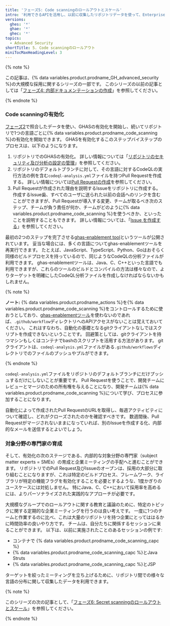 ```yaml
---
title: 'フェーズ5: Code scanningのロールアウトとスケール'
intro: '利用できるAPIを活用し、以前に収集したリポジトリデータを使って、Enterprise内のチームと言語ごとにプログラムから{% data variables.product.prodname_code_scanning %}をロールアウトできます。'
versions:
  ghes: '*'
  ghae: '*'
  ghec: '*'
topics:
  - Advanced Security
shortTitle: 5. Code scanningのロールアウト
miniTocMaxHeadingLevel: 3
---
```


{% note %}

この記事は、{% data variables.product.prodname_GH_advanced_security %}の大規模な採用に関するシリーズの一部です。 このシリーズの以前の記事としては「[フェーズ4: 内部ドキュメンテーションの作成](/code-security/adopting-github-advanced-security-at-scale/phase-4-create-internal-documentation)」を参照してください。

{% endnote %}

### Code scanningの有効化

[フェーズ2](/code-security/adopting-github-advanced-security-at-scale/phase-2-preparing-to-enable-at-scale)で照合したデータを使い、GHASの有効化を開始し、続いてリポジトリで1つの言語ごとに{% data variables.product.prodname_code_scanning %}の有効化を開始できます。 GHASを有効化するこのステップバイステップのプロセスは、以下のようになります。

1. リポジトリでのGHASの有効化。 詳しい情報については「[リポジトリのセキュリティ及び分析の設定の管理](/repositories/managing-your-repositorys-settings-and-features/enabling-features-for-your-repository/managing-security-and-analysis-settings-for-your-repository)」を参照してください。
1. リポジトリのデフォルトブランチに対して、その言語に対するCodeQLの実行方法の例を含む`codeql-analysis.yml`ファイルを持つPull Requestを作成する。 詳しい情報については[Pull Requestの作成](/pull-requests/collaborating-with-pull-requests/proposing-changes-to-your-work-with-pull-requests/creating-a-pull-request)を参照してください。
1. Pull Requestが作成された理由を説明するIssueをリポジトリに作成する。 作成するIssue歯、すべてのユーザに送られた以前の会話へのリンクを含むことができますが、Pull Requestが導入する変更、チームが取るべき次のステップ、チームが負う責任が何か、チームがどのように{% data variables.product.prodname_code_scanning %}を使うべきか、といったことを説明することもできます。 詳しい情報については、「[Issue を作成する](/issues/tracking-your-work-with-issues/creating-an-issue)」を参照してください。

最初の2つのステップを完了させる[ghas-enablement tool](https://github.com/NickLiffen/ghas-enablement)というツールが公開されています。 妥当な場合には、多くの言語についてghas-enablementツールを再実行できます。 たとえば、JavaScript、TypeScript、Python、Goはおそらく同様のビルドプロセスを持っているので、同じようなCodeQLの分析ファイルが利用できます。 ghas-enablementツールは、Java、C、C++といった言語でも利用できますが、これらのツールのビルドとコンパイルの方法は様々なので、よりターゲットを明確にしたCodeQL分析ファイルを作成しなければならないかもしれません。

{% note %}

**ノート:** {% data variables.product.prodname_actions %}を{% data variables.product.prodname_code_scanning %}をコントロールするために使おうとしており、[ghas-enablementツール](https://github.com/NickLiffen/ghas-enablement)を使わないのであれば、`.github/workflow`ディレクトリへのAPIアクセスがないことは覚えておいてください。 これはすなわち、自動化の基礎となるgitクライアントなしではスクリプトを作成できないということです。 回避策としては、gitクライアントを持つマシンもしくはコンテナでbashのスクリプトを活用する方法があります。 gitクライアントは、`codeql-analysis.yml`ファイルがある`.github/workflows`ディレクトリでのファイルのプッシュやプルができます。

{% endnote %}

`codeql-analysis.yml`ファイルをリポジトリのデフォルトブランチにだけプッシュするだけにしないことが重要です。 Pull Requestを使うことで、開発チームにレビューとマージのための所有権を与えることになり、開発チームは{% data variables.product.prodname_code_scanning %}について学び、プロセスに参加することになります。

自動化によって作成されたPull RequestのURLを取得し、毎週アクティビティについて確認し、どれがクローズされたのかを確認すべきです。 数週間後、Pull Requestがマージされないままになっていれば、別のIssueを作成する化、内部的なメールを送信するとよいでしょう。

### 対象分野の専門家の育成

そして、有効化の次のステージである、内部的な対象分野の専門家（subject matter experts = SMEs）の育成と企業ミーティングの手配へと進むことができます。 リポジトリでのPull Request及びIssueのオープンは、採用の大部分に取り組むことになりますが、これは特定のビルドプロセス、フレームワーク、ライブラリが特定の機能フラグを有効化することを必要とするような、1度かぎりのユースケースには対処しません。 特にJava、C、C++において採用率を高めるには、よりパーソナライズされた実践的なアプローチが必要です。

大規模なグループでのロールアウトに関する教育と議論のために、特定のトピックに関する定期的な企業ミーティングを行うのは良い考えです。 一度に1つのチームと作業するのに比べ、これは大量のリポジトリを持つ企業にとってははるかに時間効率の良いやり方です。 チームは、自分たちに関係するセッションに来ることができます。 以下は、以前に実施されたことのあるセッションの例です:

- コンテナで {% data variables.product.prodname_code_scanning_capc %}
- {% data variables.product.prodname_code_scanning_capc %}とJava Struts
- {% data variables.product.prodname_code_scanning_capc %}とJSP

ターゲットを絞ったミーティングを立ち上げるために、リポジトリ間での様々な言語の分布に関して収集したデータを利用できます。

{% note %}

このシリーズの次の記事として、「[フェーズ6: Secret scanningのロールアウトとスケール](/code-security/adopting-github-advanced-security-at-scale/phase-6-rollout-and-scale-secret-scanning)」を参照してください。

{% endnote %}

